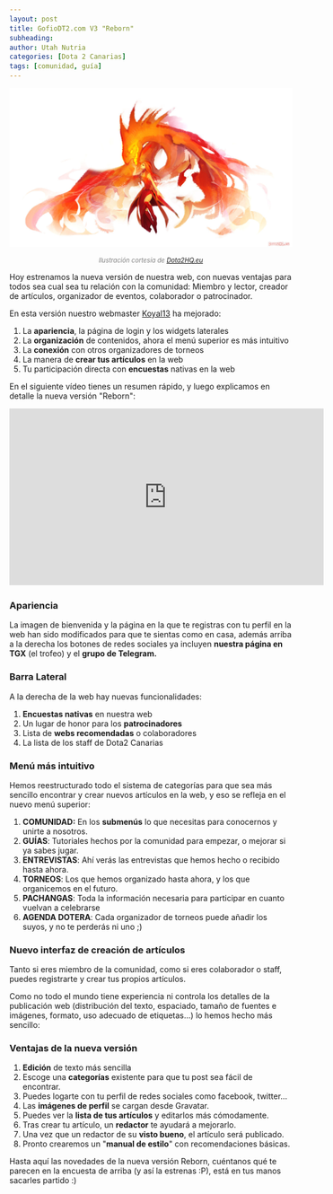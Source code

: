 ```yaml
---
layout: post
title: GofioDT2.com V3 "Reborn"
subheading: 
author: Utah Nutria
categories: [Dota 2 Canarias]
tags: [comunidad, guía]
---
```

![Ilustración cortesía de Dota2HQ.eu](/assets/images/2016/10/Lina-the-Slayer-Phoenix-Kiss.jpg)

<p style="color:gray; font-size:80%;" align="center"><i>Ilustración cortesía de <a href="http://dota2hq.eu/lina-the-slayer-phoenix-kiss/">Dota2HQ.eu</a></i></p>

Hoy estrenamos la nueva versión de nuestra web, con nuevas ventajas para todos sea cual sea tu relación con la comunidad: Miembro y lector, creador de artículos, organizador de eventos, colaborador o patrocinador.

En esta versión nuestro webmaster [Koyal13](https://ayozehd.github.io/) ha mejorado:

1. La **apariencia**, la página de login y los widgets laterales
2. La **organización** de contenidos, ahora el menú superior es más intuitivo
3. La **conexión** con otros organizadores de torneos
4. La manera de **crear tus artículos** en la web
5. Tu participación directa con **encuestas** nativas en la web

En el siguiente vídeo tienes un resumen rápido, y luego explicamos en detalle la nueva versión "Reborn":

<iframe width="560" height="315" src="https://www.youtube-nocookie.com/embed/_eHID6PHXCs" title="YouTube video player" frameborder="0" allow="accelerometer; autoplay; clipboard-write; encrypted-media; gyroscope; picture-in-picture" allowfullscreen></iframe><br/>

### Apariencia

La imagen de bienvenida y la página en la que te registras con tu perfil en la web han sido modificados para que te sientas como en casa, además arriba a la derecha los botones de redes sociales ya incluyen **nuestra página en TGX** (el trofeo) y el **grupo de Telegram.**

### Barra Lateral

A la derecha de la web hay nuevas funcionalidades:

1. **Encuestas nativas** en nuestra web
2. Un lugar de honor para los **patrocinadores**
3. Lista de **webs recomendadas** o colaboradores
4. La lista de los staff de Dota2 Canarias

### Menú más intuitivo

Hemos reestructurado todo el sistema de categorías para que sea más sencillo encontrar y crear nuevos artículos en la web, y eso se refleja en el nuevo menú superior:

1. **COMUNIDAD:** En los **submenús** lo que necesitas para conocernos y unirte a nosotros.
2. **GUÍAS**: Tutoriales hechos por la comunidad para empezar, o mejorar si ya sabes jugar.
3. **ENTREVISTAS**: Ahí verás las entrevistas que hemos hecho o recibido hasta ahora.
4. **TORNEOS**: Los que hemos organizado hasta ahora, y los que organicemos en el futuro.
5. **PACHANGAS**: Toda la información necesaria para participar en cuanto vuelvan a celebrarse
6. **AGENDA DOTERA**: Cada organizador de torneos puede añadir los suyos, y no te perderás ni uno ;)

### Nuevo interfaz de creación de artículos

Tanto si eres miembro de la comunidad, como si eres colaborador o staff, puedes registrarte y crear tus propios artículos.

Como no todo el mundo tiene experiencia ni controla los detalles de la publicación web (distribución del texto, espaciado, tamaño de fuentes e imágenes, formato, uso adecuado de etiquetas...) lo hemos hecho más sencillo:

### Ventajas de la nueva versión

1. **Edición** de texto más sencilla
2. Escoge una **categorías** existente para que tu post sea fácil de encontrar.
3. Puedes logarte con tu perfil de redes sociales como facebook, twitter...
4. Las **imágenes de perfil** se cargan desde Gravatar.
5. Puedes ver la **lista de tus artículos** y editarlos más cómodamente.
6. Tras crear tu artículo, un **redactor** te ayudará a mejorarlo.
7. Una vez que un redactor de su **visto bueno**, el artículo será publicado.
8. Pronto crearemos un "**manual de estilo**" con recomendaciones básicas.

Hasta aquí las novedades de la nueva versión Reborn, cuéntanos qué te parecen en la encuesta de arriba (y así la estrenas :P), está en tus manos sacarles partido :)
